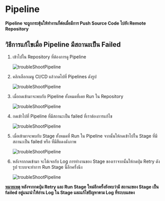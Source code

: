 # Pipeline

**Pipeline จะถูกกระตุ้นให้ทำงานก็ต่อเมื่อมีการ Push Source Code ไปยัง Remote Repository**

## วิธีการแก้ไขเมื่อ Pipeline มีสถานะเป็น Failed

1. เข้าไปใน Repository ที่ต้องการดู Pipeline

   ![troubleShootPipeline](/images/troubleshoot/pipeline/troubleShootPipeline1.png)

2. คลิกเลือกเมนู CI/CD แล้วกดไปที่ Pipelines ดังรูป

   ![troubleShootPipeline](/images/troubleshoot/pipeline/troubleShootPipeline2.png)

3. เมื่อกดเข้ามาจะพบกับ Pipeline ทั้งหมดที่เคย Run ใน Repository

   ![troubleShootPipeline](/images/troubleshoot/pipeline/troubleShootPipeline3.png)

4. กดเข้าไปที่ Pipeline ที่มีสถานะเป็น failed ที่เราต้องการแก้ไข

   ![troubleShootPipeline](/images/troubleshoot/pipeline/troubleShootPipeline4.png)

5. เมื่อเข้ามาจะพบกับ Stage ทั้งหมดที่ Run ใน Pipeline จากนั้นให้กดเข้าไปใน Stage ที่มีสถานะเป็น failed หรือ ที่มีสีแดงดังภาพ

   ![troubleShootPipeline](/images/troubleshoot/pipeline/troubleShootPipeline5.png)

6. หลังจากกดเข้ามา จะได้เจอกับ Log การทำงานของ Stage ของเราจากนั้นให้กดปุ่ม Retry ดังรูป ระบบจะทำการ Run Stage นี้อีกครั้งนึง

   ![troubleShootPipeline](/images/troubleshoot/pipeline/troubleShootPipeline6.png)

**<u>หมายเหตุ</u> หลังจากกดปุ่ม Retry และ Run Stage ใหม่อีกครั้งยังพบว่ามี สถานะของ Stage เป็น failed อยู่แนะนำให้อ่าน Log ใน Stage และแก้ไขปัญหาตาม Log ที่ระบบแสดง**
